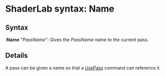 ShaderLab syntax: Name
======================


Syntax
------

:__Name__ "_PassName_": Gives the _PassName_ name to the current pass.

Details
-------

A pass can be given a name so that a [UsePass](sl-usepass.html) command can reference it.


